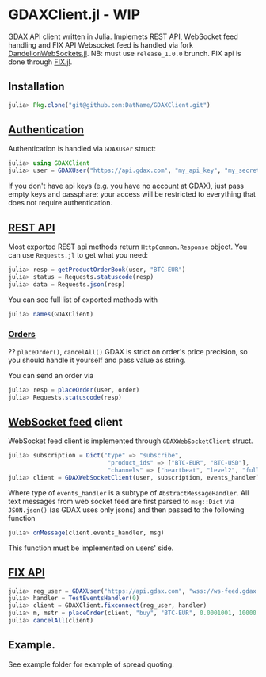 # GDAXClient.jl - WIP

[GDAX](https://www.gdax.com/) API client written in Julia. Implemets REST API, WebSocket feed handling and FIX API
Websocket feed is handled via fork [DandelionWebSockets.jl](https://github.com/DatName/DandelionWebSockets.jl). NB: must use `release_1.0.0` brunch. FIX api is done through [FIX.jl](https://github.com/DatName/FIX.jl).

## Installation
```julia
julia> Pkg.clone("git@github.com:DatName/GDAXClient.git")
```

## [Authentication](https://docs.gdax.com/#authentication)
Authentication is handled via `GDAXUser` struct:
```julia
julia> using GDAXClient
julia> user = GDAXUser("https://api.gdax.com", "my_api_key", "my_secret_key", "my_passphrase")
```
If you don't have api keys (e.g. you have no account at GDAX), just pass empty keys and passphare: your access will be restricted to everything that does not require authentication.

## [REST API](https://docs.gdax.com/#api)
Most exported REST api  methods return `HttpCommon.Response` object. You can use `Requests.jl` to get what you need:
```julia
julia> resp = getProductOrderBook(user, "BTC-EUR")
julia> status = Requests.statuscode(resp)
julia> data = Requests.json(resp)
```
You can see full list of exported methods with
```julia
julia> names(GDAXClient)
```
### [Orders](https://docs.gdax.com/#orders)
?? `placeOrder()`, `cancelAll()`
GDAX is strict on order's price precision, so you should handle it yourself and pass value as string.

You can send an order via
```julia
julia> resp = placeOrder(user, order)
julia> Requests.statuscode(resp)
```
## [WebSocket feed](https://docs.gdax.com/#websocket-feed) client
WebSocket feed client is implemented through `GDAXWebSocketClient` struct.
```julia
julia> subscription = Dict("type" => "subscribe",
                            "product_ids" => ["BTC-EUR", "BTC-USD"],
                            "channels" => ["heartbeat", "level2", "full"])
julia> client = GDAXWebSocketClient(user, subscription, events_handler)
```
Where type of `events_handler` is a subtype of `AbstractMessageHandler`. All text messages from web socket feed are first parsed to `msg::Dict` via `JSON.json()` (as GDAX uses only jsons) and then passed to the following function
```julia
julia> onMessage(client.events_handler, msg)
```
This function must be implemented on users' side.

## [FIX API](https://docs.gdax.com/#fix-api)
```julia
julia> reg_user = GDAXUser("https://api.gdax.com", "wss://ws-feed.gdax.com", api_key, api_secret, passphrase)
julia> handler = TestEventsHandler(0)
julia> client = GDAXClient.fixconnect(reg_user, handler)
julia> m, mstr = placeOrder(client, "buy", "BTC-EUR", 0.0001001, 10000.0)
julia> cancelAll(client)
```

## Example.
See example folder for example of spread quoting.
